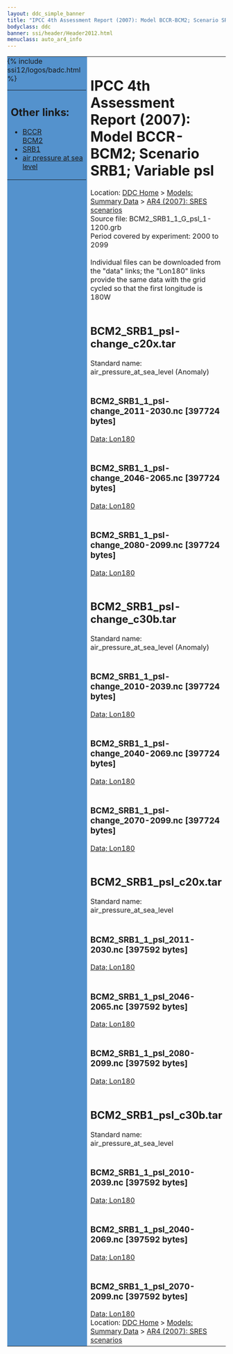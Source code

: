 ```yaml
---
layout: ddc_simple_banner
title: "IPCC 4th Assessment Report (2007): Model BCCR-BCM2; Scenario SRB1; Variable psl"
bodyclass: ddc
banner: ssi/header/Header2012.html
menuclass: auto_ar4_info
---
```



<table width="100%" border="0" cellspacing="0" cellpadding="0" style="border-collapse: collapse;">
<tr style="margin:0;padding:0;border:0;">
<td style="margin:0;padding:0;border:0;height:1pt;width:150pt;background:#5492CD;" valign="top" >

<div id="lh-col2" class="auto_ar4_info">
<table class="menumain" bgcolor="#5492CD" cellspacing="0" width="100%" border="0">
<tr><td>
<h2> Other links:</h2>
<ul>
<li><a href="/auto/ar4/model-BCCR-BCM2.html">BCCR<br/>BCM2</a></li>
<li><a href="/auto/ar4/scenario-SRB1.html">SRB1</a></li>
<li><a href="/auto/ar4/var-air_pressure_at_sea_level.html">air pressure at sea<br/> level</a></li>
</ul>
</td></tr>
{% include ssi12/logos/badc.html %}
</table>
</div>
</td>
<td><h1>IPCC 4th Assessment Report (2007): Model BCCR-BCM2; Scenario SRB1; Variable psl</h1>

<!-- Breadcrumb1 -->
<div id="breadcrumb1" align="left">
Location: <a href="/index.html">DDC Home</a> > <a href="/sim/gcm_clim/">Models: Summary Data</a>
> <a href="/sim/gcm_clim/SRES_AR4/index.html">AR4 (2007): SRES scenarios</a>
</div>
<!-- End of Breadcrumb1 -->Source file: BCM2_SRB1_1_G_psl_1-1200.grb
<br/>
Period covered by experiment: 2000 to 2099<br/>
<br/>Individual files can be downloaded from the "data" links; the "Lon180" links provide the same data
         with the grid cycled so that the first longitude is 180W<br/>
<br/><h2>BCM2_SRB1_psl-change_c20x.tar</h2>
Standard name: air_pressure_at_sea_level (Anomaly)<br>
<br/><h3>BCM2_SRB1_1_psl-change_2011-2030.nc [397724 bytes]</h3>
<a href="http://apps.ipcc-data.org/cgi-bin/downl/ar4_nc/psl/BCM2_SRB1_1_psl-change_2011-2030.nc">Data; </a><a href="http://apps.ipcc-data.org/cgi-bin/downl/ar4_nc/psl/BCM2_SRB1_1_psl-change_2011-2030.cyto180.nc"> Lon180</a><br/>
<br/><h3>BCM2_SRB1_1_psl-change_2046-2065.nc [397724 bytes]</h3>
<a href="http://apps.ipcc-data.org/cgi-bin/downl/ar4_nc/psl/BCM2_SRB1_1_psl-change_2046-2065.nc">Data; </a><a href="http://apps.ipcc-data.org/cgi-bin/downl/ar4_nc/psl/BCM2_SRB1_1_psl-change_2046-2065.cyto180.nc"> Lon180</a><br/>
<br/><h3>BCM2_SRB1_1_psl-change_2080-2099.nc [397724 bytes]</h3>
<a href="http://apps.ipcc-data.org/cgi-bin/downl/ar4_nc/psl/BCM2_SRB1_1_psl-change_2080-2099.nc">Data; </a><a href="http://apps.ipcc-data.org/cgi-bin/downl/ar4_nc/psl/BCM2_SRB1_1_psl-change_2080-2099.cyto180.nc"> Lon180</a><br/>
<br/><h2>BCM2_SRB1_psl-change_c30b.tar</h2>
Standard name: air_pressure_at_sea_level (Anomaly)<br>
<br/><h3>BCM2_SRB1_1_psl-change_2010-2039.nc [397724 bytes]</h3>
<a href="http://apps.ipcc-data.org/cgi-bin/downl/ar4_nc/psl/BCM2_SRB1_1_psl-change_2010-2039.nc">Data; </a><a href="http://apps.ipcc-data.org/cgi-bin/downl/ar4_nc/psl/BCM2_SRB1_1_psl-change_2010-2039.cyto180.nc"> Lon180</a><br/>
<br/><h3>BCM2_SRB1_1_psl-change_2040-2069.nc [397724 bytes]</h3>
<a href="http://apps.ipcc-data.org/cgi-bin/downl/ar4_nc/psl/BCM2_SRB1_1_psl-change_2040-2069.nc">Data; </a><a href="http://apps.ipcc-data.org/cgi-bin/downl/ar4_nc/psl/BCM2_SRB1_1_psl-change_2040-2069.cyto180.nc"> Lon180</a><br/>
<br/><h3>BCM2_SRB1_1_psl-change_2070-2099.nc [397724 bytes]</h3>
<a href="http://apps.ipcc-data.org/cgi-bin/downl/ar4_nc/psl/BCM2_SRB1_1_psl-change_2070-2099.nc">Data; </a><a href="http://apps.ipcc-data.org/cgi-bin/downl/ar4_nc/psl/BCM2_SRB1_1_psl-change_2070-2099.cyto180.nc"> Lon180</a><br/>
<br/><h2>BCM2_SRB1_psl_c20x.tar</h2>
Standard name: air_pressure_at_sea_level<br>
<br/><h3>BCM2_SRB1_1_psl_2011-2030.nc [397592 bytes]</h3>
<a href="http://apps.ipcc-data.org/cgi-bin/downl/ar4_nc/psl/BCM2_SRB1_1_psl_2011-2030.nc">Data; </a><a href="http://apps.ipcc-data.org/cgi-bin/downl/ar4_nc/psl/BCM2_SRB1_1_psl_2011-2030.cyto180.nc"> Lon180</a><br/>
<br/><h3>BCM2_SRB1_1_psl_2046-2065.nc [397592 bytes]</h3>
<a href="http://apps.ipcc-data.org/cgi-bin/downl/ar4_nc/psl/BCM2_SRB1_1_psl_2046-2065.nc">Data; </a><a href="http://apps.ipcc-data.org/cgi-bin/downl/ar4_nc/psl/BCM2_SRB1_1_psl_2046-2065.cyto180.nc"> Lon180</a><br/>
<br/><h3>BCM2_SRB1_1_psl_2080-2099.nc [397592 bytes]</h3>
<a href="http://apps.ipcc-data.org/cgi-bin/downl/ar4_nc/psl/BCM2_SRB1_1_psl_2080-2099.nc">Data; </a><a href="http://apps.ipcc-data.org/cgi-bin/downl/ar4_nc/psl/BCM2_SRB1_1_psl_2080-2099.cyto180.nc"> Lon180</a><br/>
<br/><h2>BCM2_SRB1_psl_c30b.tar</h2>
Standard name: air_pressure_at_sea_level<br>
<br/><h3>BCM2_SRB1_1_psl_2010-2039.nc [397592 bytes]</h3>
<a href="http://apps.ipcc-data.org/cgi-bin/downl/ar4_nc/psl/BCM2_SRB1_1_psl_2010-2039.nc">Data; </a><a href="http://apps.ipcc-data.org/cgi-bin/downl/ar4_nc/psl/BCM2_SRB1_1_psl_2010-2039.cyto180.nc"> Lon180</a><br/>
<br/><h3>BCM2_SRB1_1_psl_2040-2069.nc [397592 bytes]</h3>
<a href="http://apps.ipcc-data.org/cgi-bin/downl/ar4_nc/psl/BCM2_SRB1_1_psl_2040-2069.nc">Data; </a><a href="http://apps.ipcc-data.org/cgi-bin/downl/ar4_nc/psl/BCM2_SRB1_1_psl_2040-2069.cyto180.nc"> Lon180</a><br/>
<br/><h3>BCM2_SRB1_1_psl_2070-2099.nc [397592 bytes]</h3>
<a href="http://apps.ipcc-data.org/cgi-bin/downl/ar4_nc/psl/BCM2_SRB1_1_psl_2070-2099.nc">Data; </a><a href="http://apps.ipcc-data.org/cgi-bin/downl/ar4_nc/psl/BCM2_SRB1_1_psl_2070-2099.cyto180.nc"> Lon180</a><br/>
<!-- Breadcrumb2 -->
<div id="breadcrumb2" align="left">
Location: <a href="/index.html">DDC Home</a> > <a href="/sim/gcm_clim/">Models: Summary Data</a>
> <a href="/sim/gcm_clim/SRES_AR4/index.html">AR4 (2007): SRES scenarios</a>
</div>
<!-- End of Breadcrumb2 --></td></tr></table>
